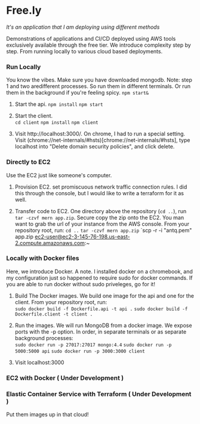 # Free.ly
_It's an application that I am deploying using different methods_

Demonstrations of applications and CI/CD deployed using AWS tools exclusively available through the free tier. We introduce complexity step by step. From running locally to various cloud based deployments.  

### Run Locally
You know the vibes. Make sure you have downloaded mongodb. Note: step 1 and two aredifferent processes. So run them in different terminals. Or run them in the background if you're feeling spicy. `npm start&` 

1. Start the api. 
`npm install`
`npm start`

2. Start the client.  
`cd client`
`npm install`
`npm client`

3. Visit http://localhost:3000/. On chrome, I had to run a special setting. Visit (chrome://net-internals/#hsts)[chrome://net-internals/#hsts], type localhost into "Delete domain security policies", and click delete.  

### Directly to EC2
Use the EC2 just like someone's computer. 

1. Provision EC2. set promiscuous network traffic connection rules. I did this through the console, but I would like to write a terraform for it as well. 

2. Transfer code to EC2. One directory above the repository (`cd ..`), run `tar -czvf mern app.zip`. Secure copy the zip onto the EC2. You man want to grab the url of your instance from the AWS console. From your repository root, run: 
`cd ..`
`tar -czvf mern app.zip`
`scp -r -i "antq.pem" app.zip  ec2-user@ec2-3-145-76-198.us-east-2.compute.amazonaws.com:~ 

### Locally with Docker files
Here, we introduce Docker. A note. I installed docker on a chromebook, and my configuration just so happened to require sudo for docker commands. If you are able to run docker without sudo priveleges, go for it! 

1. Build The Docker images. We build one image for the api and one for the client. From your repository root, run:  
`sudo docker build -f Dockerfile.api -t api .`
`sudo docker build -f Dockerfile.client -t client .`

2. Run the images. We will run MongoDB from a docker image. We expose ports with the -p option. In order, in separate terminals or as separate background processes:  
`sudo docker run -p 27017:27017 mongo:4.4`
`sudo docker run -p 5000:5000 api`
`sudo docker run -p 3000:3000 client`

3. Visit localhost:3000

### EC2 with Docker ( Under Development )

### Elastic Container Service with Terraform ( Under Development ) 
Put them images up in that cloud!  
